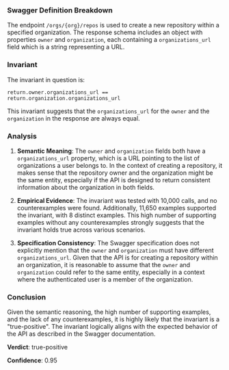 ### Swagger Definition Breakdown
The endpoint `/orgs/{org}/repos` is used to create a new repository within a specified organization. The response schema includes an object with properties `owner` and `organization`, each containing a `organizations_url` field which is a string representing a URL.

### Invariant
The invariant in question is:
```
return.owner.organizations_url == return.organization.organizations_url
```
This invariant suggests that the `organizations_url` for the `owner` and the `organization` in the response are always equal.

### Analysis
1. **Semantic Meaning**: The `owner` and `organization` fields both have a `organizations_url` property, which is a URL pointing to the list of organizations a user belongs to. In the context of creating a repository, it makes sense that the repository owner and the organization might be the same entity, especially if the API is designed to return consistent information about the organization in both fields.

2. **Empirical Evidence**: The invariant was tested with 10,000 calls, and no counterexamples were found. Additionally, 11,650 examples supported the invariant, with 8 distinct examples. This high number of supporting examples without any counterexamples strongly suggests that the invariant holds true across various scenarios.

3. **Specification Consistency**: The Swagger specification does not explicitly mention that the `owner` and `organization` must have different `organizations_url`. Given that the API is for creating a repository within an organization, it is reasonable to assume that the `owner` and `organization` could refer to the same entity, especially in a context where the authenticated user is a member of the organization.

### Conclusion
Given the semantic reasoning, the high number of supporting examples, and the lack of any counterexamples, it is highly likely that the invariant is a "true-positive". The invariant logically aligns with the expected behavior of the API as described in the Swagger documentation.

**Verdict**: true-positive

**Confidence**: 0.95
